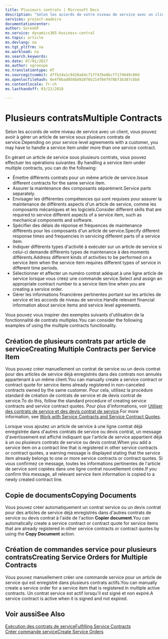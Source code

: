 ```yaml
---
title: Plusieurs contrats | Microsoft Docs
description: "Selon les accords de votre niveau de service avec un client, vous pouvez avoir à gérer un article de service sous plusieurs contrats de service."
services: project-madeira
documentationcenter: 
author: SorenGP
ms.service: dynamics365-business-central
ms.topic: article
ms.devlang: na
ms.tgt_pltfrm: na
ms.workload: na
ms.search.keywords: 
ms.date: 07/01/2017
ms.author: sgroespe
ms.translationtype: HT
ms.sourcegitcommit: d7fb34e1c9428a64c71ff47be8bcff174649c00d
ms.openlocfilehash: 6e4f0bad058bd928f65214f04f978bf3b387cbb8
ms.contentlocale: fr-ch
ms.lasthandoff: 03/22/2018

---
```

# <a name="multiple-contracts"></a><span data-ttu-id="9f7ed-103">Plusieurs contrats</span><span class="sxs-lookup"><span data-stu-id="9f7ed-103">Multiple Contracts</span></span>
<span data-ttu-id="9f7ed-104">Selon les accords de votre niveau de service avec un client, vous pouvez avoir à gérer un article de service sous plusieurs contrats de service.</span><span class="sxs-lookup"><span data-stu-id="9f7ed-104">Depending on your service level agreements with a customer, you may have to handle a service item under more than one service contract.</span></span>  
  
<span data-ttu-id="9f7ed-105">En gérant un article de service sous plusieurs contrats, vous pouvez effectuer les opérations suivantes :</span><span class="sxs-lookup"><span data-stu-id="9f7ed-105">By handling a service item under multiple contracts, you can do the following:</span></span>  
  
* <span data-ttu-id="9f7ed-106">Émettre différents contrats pour un même article de service.</span><span class="sxs-lookup"><span data-stu-id="9f7ed-106">Issue different contracts for the same service item.</span></span>  
* <span data-ttu-id="9f7ed-107">Assurer la maintenance des composants séparément.</span><span class="sxs-lookup"><span data-stu-id="9f7ed-107">Service parts separately.</span></span>  
* <span data-ttu-id="9f7ed-108">Envisager les différentes compétences qui sont requises pour assurer la maintenance de différents aspects d'un article de service, comme les composants mécaniques et les logiciels.</span><span class="sxs-lookup"><span data-stu-id="9f7ed-108">Consider different skills that are required to service different aspects of a service item, such as mechanical components and software.</span></span>  
* <span data-ttu-id="9f7ed-109">Spécifier des délais de réponse et fréquences de maintenance différents pour les composants d'un article de service.</span><span class="sxs-lookup"><span data-stu-id="9f7ed-109">Specify different response times and frequencies in servicing different parts of a service item.</span></span>  
* <span data-ttu-id="9f7ed-110">Indiquer différents types d'activité à exécuter sur un article de service si celui-ci demande différents types de maintenance à des moments différents.</span><span class="sxs-lookup"><span data-stu-id="9f7ed-110">Address different kinds of activities to be performed on a service item when the service item requires different types of service in different time periods.</span></span>  
* <span data-ttu-id="9f7ed-111">Sélectionner et affecter un numéro contrat adéquat à une ligne article de service lorsque vous créez une commande service.</span><span class="sxs-lookup"><span data-stu-id="9f7ed-111">Select and assign an appropriate contract number to a service item line when you are creating a service order.</span></span>  
* <span data-ttu-id="9f7ed-112">Gérer les informations financières pertinentes portant sur les articles de service et les accords de niveau de service.</span><span class="sxs-lookup"><span data-stu-id="9f7ed-112">Handle relevant financial information about service items and service level agreements.</span></span>  
  
<span data-ttu-id="9f7ed-113">Vous pouvez vous inspirer des exemples suivants d'utilisation de la fonctionnalité de contrats multiples.</span><span class="sxs-lookup"><span data-stu-id="9f7ed-113">You can consider the following examples of using the multiple contracts functionality.</span></span>  
  
## <a name="creating-multiple-contracts-per-service-item"></a><span data-ttu-id="9f7ed-114">Création de plusieurs contrats par article de service</span><span class="sxs-lookup"><span data-stu-id="9f7ed-114">Creating Multiple Contracts per Service Item</span></span>  
<span data-ttu-id="9f7ed-115">Vous pouvez créer manuellement un contrat de service ou un devis contrat pour des articles de service déjà enregistrés dans des contrats non annulés appartenant à un même client.</span><span class="sxs-lookup"><span data-stu-id="9f7ed-115">You can manually create a service contract or contract quote for service items already registered in non-canceled contracts owned by the same customer.</span></span> <span data-ttu-id="9f7ed-116">Pour cela, utilisez la procédure standard de création de contrats de service et de devis contrat de service.</span><span class="sxs-lookup"><span data-stu-id="9f7ed-116">To do this, follow the standard procedure of creating service contracts and service contract quotes.</span></span> <span data-ttu-id="9f7ed-117">Pour plus d'informations, voir [Utiliser des contrats de service et des devis contrat de service](service-how-to-create-service-contracts-and-service-contract-quotes.md).</span><span class="sxs-lookup"><span data-stu-id="9f7ed-117">For more information, see [Work with Service Contracts and Service Contract Quotes](service-how-to-create-service-contracts-and-service-contract-quotes.md).</span></span>  
  
<span data-ttu-id="9f7ed-118">Lorsque vous ajoutez un article de service à une ligne contrat déjà enregistrée dans d'autres contrats de service ou devis contrat, un message d'avertissement est affiché indiquant que l'article de service appartient déjà à un ou plusieurs contrats de service ou devis contrat.</span><span class="sxs-lookup"><span data-stu-id="9f7ed-118">When you add a service item on a contract line that is registered in other service contracts or contract quotes, a warning message is displayed stating that the service item already belongs to one or more service contracts or contract quotes.</span></span> <span data-ttu-id="9f7ed-119">Si vous confirmez ce message, toutes les informations pertinentes de l'article de service sont copiées dans une ligne contrat nouvellement créée.</span><span class="sxs-lookup"><span data-stu-id="9f7ed-119">If you confirm this message, all relevant service item information is copied to a newly created contract line.</span></span>  
  
## <a name="copying-documents"></a><span data-ttu-id="9f7ed-120">Copie de documents</span><span class="sxs-lookup"><span data-stu-id="9f7ed-120">Copying Documents</span></span>  
<span data-ttu-id="9f7ed-121">Vous pouvez créer automatiquement un contrat service ou un devis contrat pour des articles de service déjà enregistrés dans d'autres contrats de service ou devis contrat à l'aide de l'action **Copier document**.</span><span class="sxs-lookup"><span data-stu-id="9f7ed-121">You can automatically create a service contract or contract quote for service items that are already registered in other service contracts or contract quotes by using the **Copy Document** action.</span></span>  
  
## <a name="creating-service-orders-for-multiple-contracts"></a><span data-ttu-id="9f7ed-122">Création de commandes service pour plusieurs contrats</span><span class="sxs-lookup"><span data-stu-id="9f7ed-122">Creating Service Orders for Multiple Contracts</span></span>  
<span data-ttu-id="9f7ed-123">Vous pouvez manuellement créer une commande service pour un article de service qui est enregistré dans plusieurs contrats actifs.</span><span class="sxs-lookup"><span data-stu-id="9f7ed-123">You can manually create a service order for a service item that is registered in multiple active contracts.</span></span> <span data-ttu-id="9f7ed-124">Un contrat service est actif lorsqu'il est signé et non expiré.</span><span class="sxs-lookup"><span data-stu-id="9f7ed-124">A service contract is active when it is signed and not expired.</span></span>  
  
## <a name="see-also"></a><span data-ttu-id="9f7ed-125">Voir aussi</span><span class="sxs-lookup"><span data-stu-id="9f7ed-125">See Also</span></span>  
[<span data-ttu-id="9f7ed-126">Exécution des contrats de service</span><span class="sxs-lookup"><span data-stu-id="9f7ed-126">Fulfilling Service Contracts</span></span>](service-fulfill-service-contracts.md)  
[<span data-ttu-id="9f7ed-127">Créer commande service</span><span class="sxs-lookup"><span data-stu-id="9f7ed-127">Create Service Orders</span></span>](service-how-to-create-service-orders.md)  

